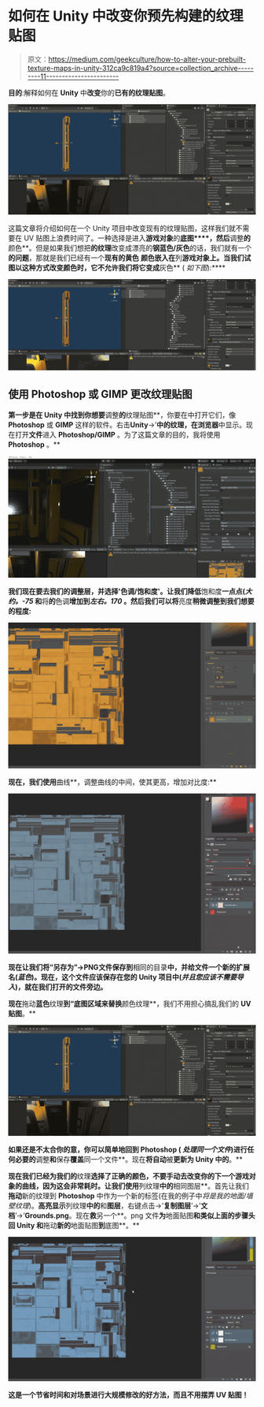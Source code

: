# 如何在 Unity 中改变你预先构建的纹理贴图

> 原文：<https://medium.com/geekculture/how-to-alter-your-prebuilt-texture-maps-in-unity-312ca9c819a4?source=collection_archive---------11----------------------->

**目的**:解释如何在 **Unity** 中**改变**你的**已有的纹理贴图**。

![](img/d01610e45b9e42d9a3bde7cf6d2262ab.png)

这篇文章将介绍如何在一个 Unity 项目中改变现有的纹理贴图，这样我们就不需要在 UV 贴图上浪费时间了。一种选择是进入**游戏对象**的**底图****，然后**调整**的**颜色**。但是如果我们想把**的纹理**改变成漂亮的**钢蓝色/灰色**的话，我们就有一个**的问题**，那就是我们已经有一个**现有的黄色** **颜色嵌入在**列**游戏对象上。当我们试图以这种方式改变颜色时，它不允许我们将它变成**灰色** ( *如下图*):****

**![](img/a01ca029bc968623322bc567aaad773c.png)**

## **使用 Photoshop 或 GIMP 更改纹理贴图**

**第一步是在 **Unity** 中找到你想要**调整**的**纹理贴图**，你要在中打开它们，像 **Photoshop** 或 **GIMP** 这样的软件。右击**Unity**→’**中的纹理，在浏览器**中显示。现在打开**文件**进入 **Photoshop/GIMP** 。为了这篇文章的目的，我将使用 **Photoshop** 。**

**![](img/d390f5b25b45129567c4784df7feaf31.png)**

**我们现在要去我们的调整层，并选择'**色调/饱和度**'。让我们降低**饱和度**一点点(*大约。-75* 和**将**的**色调**增加到*左右。170* 。然后我们可以将**亮度**稍微调整到我们想要的程度:**

**![](img/840179b4e45054a3514662d0a06fbd5a.png)**

**现在，我们使用**曲线**，调整曲线的中间，使其更高，增加对比度:**

**![](img/aafbfaaf9d5ba5596abeb2abeec2962a.png)**

**现在让我们将“**另存为**”→**PNG**文件保存到**相同的目录**中，并给文件一个新的扩展名(*蓝色*)。现在，这个文件应该保存在您的 **Unity** 项目中(*并且您应该不需要导入*)，就在我们打开的文件旁边。**

**现在**拖动**蓝色**纹理**到“**底图**区域来替换**颜色纹理**，我们不用担心搞乱我们的 **UV 贴图**。**

**![](img/d01610e45b9e42d9a3bde7cf6d2262ab.png)**

**如果还是不太合你的意，你可以简单地回到 **Photoshop** ( *处理同一个文件*)进行任何必要的**调整**和**保存**覆盖**同一个文件**。现在**将自动**被**更新为 **Unity** 中的**。**

**现在我们已经为我们的**纹理**选择了正确的颜色，不要手动去改变你的下一个游戏对象的曲线，因为这会非常耗时。让我们使用**列纹理**中的**相同图层**。首先让我们**拖动**新的纹理到 **Photoshop** 中作为一个新的标签(在我的例子中*将是我的地面/墙壁纹理*)。**高亮显示**列纹理**中的**和**图层**，右键点击→’**复制图层**’→’**文档**’→’**Grounds.png**。现在**救**另一个**。png 文件**为**地面贴图**和类似上面的步骤头回 **Unity** 和**拖动**新的**地面贴图**到**底图**。**

**![](img/68a4df4d08b5334f716d1d74fcddfc20.png)**

**这是一个节省时间和对场景进行大规模修改的好方法，而且不用摆弄 UV 贴图！**